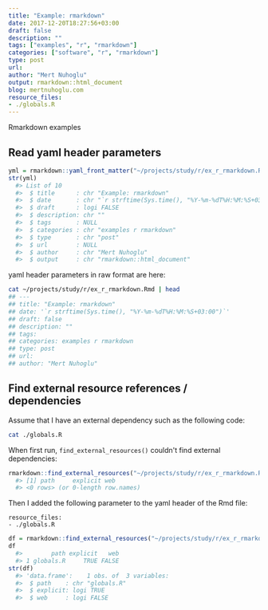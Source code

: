 ```yaml
---
title: "Example: rmarkdown"
date: 2017-12-20T18:27:56+03:00 
draft: false
description: ""
tags: ["examples", "r", "rmarkdown"]
categories: ["software", "r", "rmarkdown"]
type: post
url:
author: "Mert Nuhoglu"
output: rmarkdown::html_document
blog: mertnuhoglu.com
resource_files:
- ./globals.R
---
```


Rmarkdown examples

<!--more-->

<!-- toc -->

## Read yaml header parameters

``` r
yml = rmarkdown::yaml_front_matter("~/projects/study/r/ex_r_rmarkdown.Rmd")
str(yml)
  #> List of 10
  #>  $ title      : chr "Example: rmarkdown"
  #>  $ date       : chr "`r strftime(Sys.time(), "%Y-%m-%dT%H:%M:%S+03:00")`"
  #>  $ draft      : logi FALSE
  #>  $ description: chr ""
  #>  $ tags       : NULL
  #>  $ categories : chr "examples r rmarkdown"
  #>  $ type       : chr "post"
  #>  $ url        : NULL
  #>  $ author     : chr "Mert Nuhoglu"
  #>  $ output     : chr "rmarkdown::html_document"
```

yaml header parameters in raw format are here:

``` bash
cat ~/projects/study/r/ex_r_rmarkdown.Rmd | head 
## ---
## title: "Example: rmarkdown"
## date: '`r strftime(Sys.time(), "%Y-%m-%dT%H:%M:%S+03:00")`'
## draft: false
## description: ""
## tags:
## categories: examples r rmarkdown
## type: post
## url:
## author: "Mert Nuhoglu"
```

## Find external resource references / dependencies

Assume that I have an external dependency such as the following code:

``` bash
cat ./globals.R
```

When first run, `find_external_resources()` couldn't find external dependencies:

``` r
rmarkdown::find_external_resources("~/projects/study/r/ex_r_rmarkdown.Rmd")
  #> [1] path     explicit web     
  #> <0 rows> (or 0-length row.names)
```

Then I added the following parameter to the yaml header of the Rmd file:

``` 
resource_files:
- ./globals.R
``` 

``` r
df = rmarkdown::find_external_resources("~/projects/study/r/ex_r_rmarkdown.Rmd")
df
  #>        path explicit   web
  #> 1 globals.R     TRUE FALSE
str(df)
  #> 'data.frame':    1 obs. of  3 variables:
  #>  $ path    : chr "globals.R"
  #>  $ explicit: logi TRUE
  #>  $ web     : logi FALSE
```

